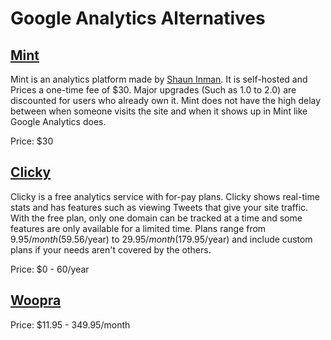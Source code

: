 # Google Analytics Alternatives

## [Mint](http://haveamint.com)

Mint is an analytics platform made by [Shaun
Inman](http://www.shauninman.com/pilation/). It is self-hosted and Prices a
one-time fee of $30. Major upgrades (Such as 1.0 to 2.0) are discounted for
users who already own it. Mint does not have the high delay between when someone
visits the site and when it shows up in Mint like Google Analytics does.

Price: $30

## [Clicky](http://getclicky.com)

Clicky is a free analytics service with for-pay plans. Clicky shows real-time
stats and has features such as viewing Tweets that give your site traffic. With
the free plan, only one domain can be tracked at a time and some features are
only available for a limited time. Plans range from $9.95/month ($59.56/year) to
$29.95/month ($179.95/year) and include custom plans if your needs aren't covered
by the others.

Price: $0 - 60/year

## [Woopra](http://www.woopra.com/)

Price: $11.95 - 349.95/month